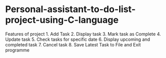 # Personal-assistant-to-do-list-project-using-C-language
Features of project 1. Add Task 2. Display task 3. Mark task as Complete 4. Update task 5. Check tasks for specific date 6. Display upcoming and completed task 7. Cancel task 8. Save Latest Task to File and Exit programme
